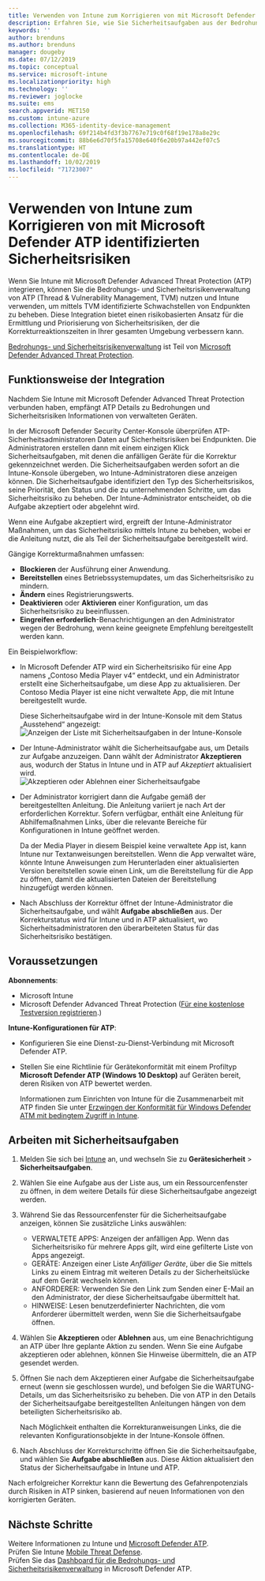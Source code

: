 ```yaml
---
title: Verwenden von Intune zum Korrigieren von mit Microsoft Defender ATP aufgefundenen Sicherheitsrisiken – Azure | Microsoft-Dokumentation
description: Erfahren Sie, wie Sie Sicherheitsaufgaben aus der Bedrohungs- und Sicherheitsrisikenverwaltung heraus verwalten, einem Teil von Microsoft Defender Advanced Threat Protection (ATP) in der Intune-Konsole.
keywords: ''
author: brenduns
ms.author: brenduns
manager: dougeby
ms.date: 07/12/2019
ms.topic: conceptual
ms.service: microsoft-intune
ms.localizationpriority: high
ms.technology: ''
ms.reviewer: joglocke
ms.suite: ems
search.appverid: MET150
ms.custom: intune-azure
ms.collection: M365-identity-device-management
ms.openlocfilehash: 69f214b4fd3f3b7767e719c0f68f19e178a8e29c
ms.sourcegitcommit: 88b6e6d70f5fa15708e640f6e20b97a442ef07c5
ms.translationtype: HT
ms.contentlocale: de-DE
ms.lasthandoff: 10/02/2019
ms.locfileid: "71723007"
---
```

# <a name="use-intune-to-remediate-vulnerabilities-identified-by-microsoft-defender-atp"></a>Verwenden von Intune zum Korrigieren von mit Microsoft Defender ATP identifizierten Sicherheitsrisiken  

Wenn Sie Intune mit Microsoft Defender Advanced Threat Protection (ATP) integrieren, können Sie die Bedrohungs- und Sicherheitsrisikenverwaltung von ATP (Thread & Vulnerability Management, TVM) nutzen und Intune verwenden, um mittels TVM identifizierte Schwachstellen von Endpunkten zu beheben. Diese Integration bietet einen risikobasierten Ansatz für die Ermittlung und Priorisierung von Sicherheitsrisiken, der die Korrekturreaktionszeiten in Ihrer gesamten Umgebung verbessern kann.  

[Bedrohungs- und Sicherheitsrisikenverwaltung](https://docs.microsoft.com/windows/security/threat-protection/windows-defender-atp/next-gen-threat-and-vuln-mgt) ist Teil von [Microsoft Defender Advanced Threat Protection](https://docs.microsoft.com/windows/security/threat-protection/windows-defender-atp/windows-defender-advanced-threat-protection).  

## <a name="how-integration-works"></a>Funktionsweise der Integration  

Nachdem Sie Intune mit Microsoft Defender Advanced Threat Protection verbunden haben, empfängt ATP Details zu Bedrohungen und Sicherheitsrisiken Informationen von verwalteten Geräten.  

In der Microsoft Defender Security Center-Konsole überprüfen ATP-Sicherheitsadministratoren Daten auf Sicherheitsrisiken bei Endpunkten. Die Administratoren erstellen dann mit einem einzigen Klick Sicherheitsaufgaben, mit denen die anfälligen Geräte für die Korrektur gekennzeichnet werden. Die Sicherheitsaufgaben werden sofort an die Intune-Konsole übergeben, wo Intune-Administratoren diese anzeigen können. Die Sicherheitsaufgabe identifiziert den Typ des Sicherheitsrisikos, seine Priorität, den Status und die zu unternehmenden Schritte, um das Sicherheitsrisiko zu beheben. Der Intune-Administrator entscheidet, ob die Aufgabe akzeptiert oder abgelehnt wird.  

Wenn eine Aufgabe akzeptiert wird, ergreift der Intune-Administrator Maßnahmen, um das Sicherheitsrisiko mittels Intune zu beheben, wobei er die Anleitung nutzt, die als Teil der Sicherheitsaufgabe bereitgestellt wird.  

Gängige Korrekturmaßnahmen umfassen:  

- **Blockieren** der Ausführung einer Anwendung.  
- **Bereitstellen** eines Betriebssystemupdates, um das Sicherheitsrisiko zu mindern.  
- **Ändern** eines Registrierungswerts.  
- **Deaktivieren** oder **Aktivieren** einer Konfiguration, um das Sicherheitsrisiko zu beeinflussen.  
- **Eingreifen erforderlich**-Benachrichtigungen an den Administrator wegen der Bedrohung, wenn keine geeignete Empfehlung bereitgestellt werden kann.  

Ein Beispielworkflow:

- In Microsoft Defender ATP wird ein Sicherheitsrisiko für eine App namens „Contoso Media Player v4“ entdeckt, und ein Administrator erstellt eine Sicherheitsaufgabe, um diese App zu aktualisieren. Der Contoso Media Player ist eine nicht verwaltete App, die mit Intune bereitgestellt wurde.  

  Diese Sicherheitsaufgabe wird in der Intune-Konsole mit dem Status „Ausstehend“ angezeigt:  
  ![Anzeigen der Liste mit Sicherheitsaufgaben in der Intune-Konsole](./media/atp-manage-vulnerabilities/temp-security-tasks.png)
 
- Der Intune-Administrator wählt die Sicherheitsaufgabe aus, um Details zur Aufgabe anzuzeigen.  Dann wählt der Administrator **Akzeptieren** aus, wodurch der Status in Intune und in ATP auf *Akzeptiert* aktualisiert wird.  
  ![Akzeptieren oder Ablehnen einer Sicherheitsaufgabe](./media/atp-manage-vulnerabilities/temp-accept-task.png) 
 
- Der Administrator korrigiert dann die Aufgabe gemäß der bereitgestellten Anleitung.  Die Anleitung variiert je nach Art der erforderlichen Korrektur. Sofern verfügbar, enthält eine Anleitung für Abhilfemaßnahmen Links, über die relevante Bereiche für Konfigurationen in Intune geöffnet werden. 

  Da der Media Player in diesem Beispiel keine verwaltete App ist, kann Intune nur Textanweisungen bereitstellen. Wenn die App verwaltet wäre, könnte Intune Anweisungen zum Herunterladen einer aktualisierten Version bereitstellen sowie einen Link, um die Bereitstellung für die App zu öffnen, damit die aktualisierten Dateien der Bereitstellung hinzugefügt werden können. 

- Nach Abschluss der Korrektur öffnet der Intune-Administrator die Sicherheitsaufgabe, und wählt **Aufgabe abschließen** aus.  Der Korrekturstatus wird für Intune und in ATP aktualisiert, wo Sicherheitsadministratoren den überarbeiteten Status für das Sicherheitsrisiko bestätigen.  

## <a name="prerequisites"></a>Voraussetzungen  

**Abonnements**:  

- Microsoft Intune  
- Microsoft Defender Advanced Threat Protection ([Für eine kostenlose Testversion registrieren](https://www.microsoft.com/WindowsForBusiness/windows-atp?ocid=docs-wdatp-main-abovefoldlink).)  

**Intune-Konfigurationen für ATP**:  

- Konfigurieren Sie eine Dienst-zu-Dienst-Verbindung mit Microsoft Defender ATP.  
- Stellen Sie eine Richtlinie für Gerätekonformität mit einem Profiltyp **Microsoft Defender ATP (Windows 10 Desktop)** auf Geräten bereit, deren Risiken von ATP bewertet werden.

  Informationen zum Einrichten von Intune für die Zusammenarbeit mit ATP finden Sie unter [Erzwingen der Konformität für Windows Defender ATM mit bedingtem Zugriff in Intune](advanced-threat-protection.md#enable-microsoft-defender-atp-in-intune).  

## <a name="work-with-security-tasks"></a>Arbeiten mit Sicherheitsaufgaben  

1. Melden Sie sich bei [Intune](https://go.microsoft.com/fwlink/?linkid=2090973) an, und wechseln Sie zu **Gerätesicherheit** > **Sicherheitsaufgaben**.  
2. Wählen Sie eine Aufgabe aus der Liste aus, um ein Ressourcenfenster zu öffnen, in dem weitere Details für diese Sicherheitsaufgabe angezeigt werden.  
3. Während Sie das Ressourcenfenster für die Sicherheitsaufgabe anzeigen, können Sie zusätzliche Links auswählen:  
   - VERWALTETE APPS: Anzeigen der anfälligen App. Wenn das Sicherheitsrisiko für mehrere Apps gilt, wird eine gefilterte Liste von Apps angezeigt.  
   - GERÄTE: Anzeigen einer Liste *Anfälliger Geräte*, über die Sie mittels Links zu einem Eintrag mit weiteren Details zu der Sicherheitslücke auf dem Gerät wechseln können.  
   - ANFORDERER: Verwenden Sie den Link zum Senden einer E-Mail an den Administrator, der diese Sicherheitsaufgabe übermittelt hat.  
   - HINWEISE: Lesen benutzerdefinierter Nachrichten, die vom Anforderer übermittelt werden, wenn Sie die Sicherheitsaufgabe öffnen.  
4. Wählen Sie **Akzeptieren** oder **Ablehnen** aus, um eine Benachrichtigung an ATP über Ihre geplante Aktion zu senden. Wenn Sie eine Aufgabe akzeptieren oder ablehnen, können Sie Hinweise übermitteln, die an ATP gesendet werden.  

5. Öffnen Sie nach dem Akzeptieren einer Aufgabe die Sicherheitsaufgabe erneut (wenn sie geschlossen wurde), und befolgen Sie die WARTUNG-Details, um das Sicherheitsrisiko zu beheben.  Die von ATP in den Details der Sicherheitsaufgabe bereitgestellten Anleitungen hängen von dem beteiligten Sicherheitsrisiko ab.  

   Nach Möglichkeit enthalten die Korrekturanweisungen Links, die die relevanten Konfigurationsobjekte in der Intune-Konsole öffnen.  

6. Nach Abschluss der Korrekturschritte öffnen Sie die Sicherheitsaufgabe, und wählen Sie **Aufgabe abschließen** aus.  Diese Aktion aktualisiert den Status der Sicherheitsaufgabe in Intune und ATP.  

Nach erfolgreicher Korrektur kann die Bewertung des Gefahrenpotenzials durch Risiken in ATP sinken, basierend auf neuen Informationen von den korrigierten Geräten. 

## <a name="next-steps"></a>Nächste Schritte
Weitere Informationen zu Intune und [Microsoft Defender ATP](advanced-threat-protection.md).  
Prüfen Sie Intune [Mobile Threat Defense](mobile-threat-defense.md).  
Prüfen Sie das [Dashboard für die Bedrohungs- und Sicherheitsrisikenverwaltung](https://docs.microsoft.com/windows/security/threat-protection/windows-defender-atp/tvm-dashboard-insights) in Microsoft Defender ATP.

